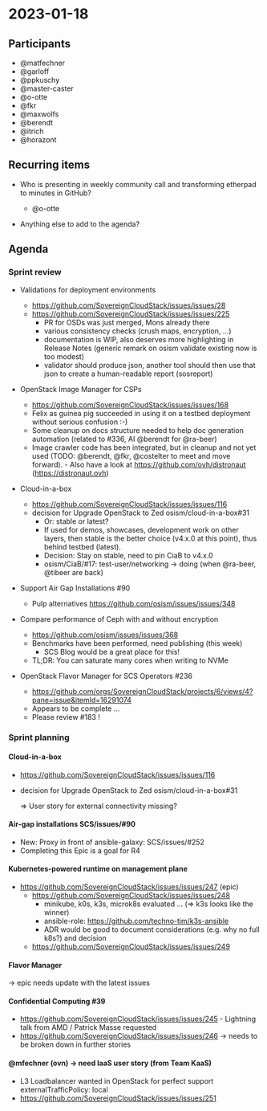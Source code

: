 # 2023-01-18

## Participants

* @matfechner
* @garloff
* @ppkuschy
* @master-caster
* @o-otte
* @fkr
* @maxwolfs
* @berendt
* @itrich
* @horazont

## Recurring items

* Who is presenting in weekly community call and transforming etherpad to minutes in GitHub?
  * @o-otte

* Anything else to add to the agenda?

## Agenda

### Sprint review

* Validations for deployment environments
  * <https://github.com/SovereignCloudStack/issues/issues/28>
  * <https://github.com/SovereignCloudStack/issues/issues/225>
    * PR for OSDs was just merged, Mons already there
    * various consistency checks (crush maps, encryption, ...)
    * documentation is WIP, also deserves more highlighting in Release Notes (generic remark on osism validate existing now is too modest)
    * validator should produce json, another tool should then use that json to create a human-readable report (sosreport)

* OpenStack Image Manager for CSPs
  * <https://github.com/SovereignCloudStack/issues/issues/168>
  * Felix as guinea pig succeeded in using it on a testbed deployment without serious confusion :-)
  * Some cleanup on docs structure needed to help doc generation automation (related to #336, AI @berendt for @ra-beer)
  * Image crawler code has been integrated, but in cleanup and not yet used (TODO: @berendt, @fkr, @costelter to meet and move forward).    - Also have a look at <https://github.com/ovh/distronaut> (<https://distronaut.ovh>)

* Cloud-in-a-box
  * <https://github.com/SovereignCloudStack/issues/issues/116>
  * decision for Upgrade OpenStack to Zed osism/cloud-in-a-box#31
    * Or: stable or latest?
    * If used for demos, showcases, development work on other layers, then stable is the better choice (v4.x.0 at this point), thus behind testbed (latest).
    * Decision: Stay on stable, need to pin CiaB to v4.x.0
    * osism/CiaB/#17: test-user/networking -> doing (when @ra-beer, @tibeer are back)

* Support Air Gap Installations #90
  * Pulp alternatives <https://github.com/osism/issues/issues/348>

* Compare performance of Ceph with and without encryption
  * <https://github.com/osism/issues/issues/368>
  * Benchmarks have been performed, need publishing (this week)
    * SCS Blog would be a great place for this!
  * TL;DR: You can saturate many cores when writing to NVMe

* OpenStack Flavor Manager for SCS Operators #236
  * <https://github.com/orgs/SovereignCloudStack/projects/6/views/4?pane=issue&itemId=16291074>
  * Appears to be complete ...
  * Please review #183 !

### Sprint planning

#### Cloud-in-a-box

* <https://github.com/SovereignCloudStack/issues/issues/116>
* decision for Upgrade OpenStack to Zed osism/cloud-in-a-box#31

  => User story for external connectivity missing?

#### Air-gap installations SCS/issues/#90

* New: Proxy in front of ansible-galaxy: SCS/issues/#252
* Completing this Epic is a goal for R4

#### Kubernetes-powered runtime on management plane

* <https://github.com/SovereignCloudStack/issues/issues/247> (epic)
  * <https://github.com/SovereignCloudStack/issues/issues/248>
    * minikube, k0s, k3s, microk8s evaluated ... (=> k3s looks like the winner)
    * ansible-role: <https://github.com/techno-tim/k3s-ansible>
    * ADR would be good to document considerations (e.g. why no full k8s?) and decision
  * <https://github.com/SovereignCloudStack/issues/issues/249>

#### Flavor Manager

-> epic needs update with the latest issues

#### Confidential Computing #39

* <https://github.com/SovereignCloudStack/issues/issues/245>
      - Lightning talk from AMD / Patrick Masse requested
* <https://github.com/SovereignCloudStack/issues/issues/246> -> needs to be broken down in further stories

#### @mfechner (ovn) -> need IaaS user story (from Team KaaS)

* L3 Loadbalancer wanted in OpenStack for perfect support externalTrafficPolicy: local
* <https://github.com/SovereignCloudStack/issues/issues/251>
